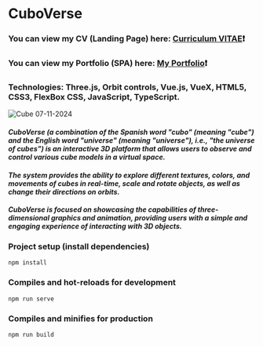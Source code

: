 # CuboVerse #
### You can view my CV (Landing Page) here: [Curriculum VITAE](https://zorger27.github.io)❗️ ###
### You can view my Portfolio (SPA) here: [My Portfolio](https://Zorin.Expert)❗️ ###
### Technologies: Three.js, Orbit controls, Vue.js, VueX, HTML5, CSS3, FlexBox CSS, JavaScript, TypeScript. ###
![Cube 07-11-2024](https://github.com/user-attachments/assets/738da3d6-79ed-45df-8384-3c38cf6191b8)

#### *CuboVerse (a combination of the Spanish word "cubo" (meaning "cube") and the English word "universe" (meaning "universe"), i.e., "the universe of cubes") is an interactive 3D platform that allows users to observe and control various cube models in a virtual space.<br/>* ####
#### *The system provides the ability to explore different textures, colors, and movements of cubes in real-time, scale and rotate objects, as well as change their directions on orbits.* ####
#### *CuboVerse is focused on showcasing the capabilities of three-dimensional graphics and animation, providing users with a simple and engaging experience of interacting with 3D objects.* ####

### Project setup (install dependencies)
```
npm install
```

### Compiles and hot-reloads for development
```
npm run serve
```

### Compiles and minifies for production
```
npm run build
```
